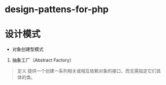 # design-pattens-for-php
# 设计模式
- 对象创建型模式
1. 抽象工厂（Abstract Factory）
>定义
提供一个创建一系列相关或相互依赖对象的接口，而无需指定它们具体的类。

